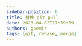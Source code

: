 ```yaml
---
sidebar-position: 6
title: 替换 git pull
date: 2023-04-02T17:59:59
authors: gsemir
tags: [git, rebase, merge]
---
```

